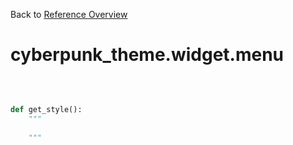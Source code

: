 
Back to [Reference Overview](https://github.com/pyrustic/cyberpunk-theme/blob/master/docs/reference/README.md)

# cyberpunk\_theme.widget.menu



<br>


```python

def get_style():
    """
    
    """

```

